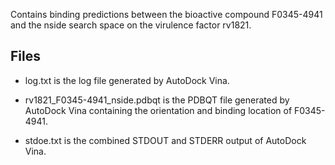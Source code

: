 Contains binding predictions between the bioactive compound F0345-4941 and the nside search space on the virulence factor rv1821.

## Files

- log.txt is the log file generated by AutoDock Vina.

- rv1821_F0345-4941_nside.pdbqt is the PDBQT file generated by AutoDock Vina containing the orientation and binding location of F0345-4941.

- stdoe.txt is the combined STDOUT and STDERR output of AutoDock Vina.

